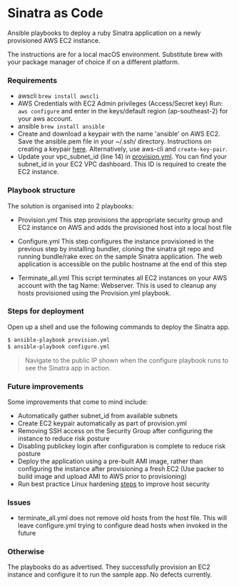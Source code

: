 # Sinatra as Code

Ansible playbooks to deploy a ruby Sinatra application on a newly provisioned AWS EC2 instance.

The instructions are for a local macOS environment. Substitute brew with your package manager of choice if on a different platform.

### Requirements
  - awscli 
```brew install awscli```
  - AWS Credentials with EC2 Admin privileges (Access/Secret key)
Run:
```aws configure``` and enter in the keys/default region (ap-southeast-2) for your aws account.
  - ansible
```brew install ansible```
  - Create and download a keypair with the name 'ansible' on AWS EC2. Save the ansible.pem file in your ~/.ssh/ directory. Instructions on creating a keypair [here](https://docs.aws.amazon.com/AWSEC2/latest/WindowsGuide/ec2-key-pairs.html). Alternatively, use aws-cli and ```create-key-pair```.
  - Update your vpc_subnet_id (line 14) in [provision.yml](/provision.yml). You can find your subnet_id in your EC2 VPC dashboard. This ID is required to create the EC2 instance.

### Playbook structure
The solution is organised into 2 playbooks:
- Provision.yml
This step provisions the appropriate security group and EC2 instance on AWS and adds the provisioned host into a local host file

- Configure.yml
This step configures the instance provisioned in the previous step by installing bundler, cloning the sinatra git repo and running bundle/rake exec on the sample Sinatra application. The web application is accessible on the public hostname at the end of this step

- Terminate_all.yml
This script terminates all EC2 instances on your AWS account with the tag Name: Webserver. This is used to cleanup any hosts provisioned using the Provision.yml playbook.

### Steps for deployment

Open up a shell and use the following commands to deploy the Sinatra app.

```sh
$ ansible-playbook provision.yml
$ ansible-playbook configure.yml
```

> Navigate to the public IP shown when the configure playbook runs to see the Sinatra app in action.

### Future improvements

Some improvements that come to mind include:
- Automatically gather subnet_id from available subnets
- Create EC2 keypair automatically as part of provision.yml
- Removing SSH access on the Security Group after configuring the instance to reduce risk posture
- Disabling publickey login after configuration is complete to reduce risk posture
- Deploy the application using a pre-built AMI image, rather than configuring the instance after provisioning a fresh EC2 (Use packer to build image and upload AMI to AWS prior to provisioning)
- Run best practice Linux hardening [steps](https://www.linuxjournal.com/content/security-hardening-ansible) to improve host security

### Issues
- terminate_all.yml does not remove old hosts from the host file. This will leave configure.yml trying to configure dead hosts when invoked in the future

### Otherwise
The playbooks do as advertised. They successfully provision an EC2 instance and configure it to run the sample app. No defects currently.
